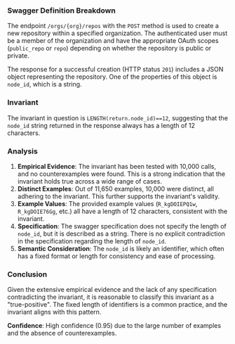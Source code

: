 ### Swagger Definition Breakdown
The endpoint `/orgs/{org}/repos` with the `POST` method is used to create a new repository within a specified organization. The authenticated user must be a member of the organization and have the appropriate OAuth scopes (`public_repo` or `repo`) depending on whether the repository is public or private.

The response for a successful creation (HTTP status `201`) includes a JSON object representing the repository. One of the properties of this object is `node_id`, which is a string.

### Invariant
The invariant in question is `LENGTH(return.node_id)==12`, suggesting that the `node_id` string returned in the response always has a length of 12 characters.

### Analysis
1. **Empirical Evidence**: The invariant has been tested with 10,000 calls, and no counterexamples were found. This is a strong indication that the invariant holds true across a wide range of cases.
2. **Distinct Examples**: Out of 11,650 examples, 10,000 were distinct, all adhering to the invariant. This further supports the invariant's validity.
3. **Example Values**: The provided example values (`R_kgDOIEPQ1w`, `R_kgDOIE76Gg`, etc.) all have a length of 12 characters, consistent with the invariant.
4. **Specification**: The swagger specification does not specify the length of `node_id`, but it is described as a string. There is no explicit contradiction in the specification regarding the length of `node_id`.
5. **Semantic Consideration**: The `node_id` is likely an identifier, which often has a fixed format or length for consistency and ease of processing.

### Conclusion
Given the extensive empirical evidence and the lack of any specification contradicting the invariant, it is reasonable to classify this invariant as a "true-positive". The fixed length of identifiers is a common practice, and the invariant aligns with this pattern.

**Confidence**: High confidence (0.95) due to the large number of examples and the absence of counterexamples.
